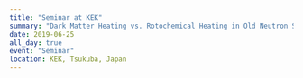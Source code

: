 ```yaml
---
title: "Seminar at KEK"
summary: "Dark Matter Heating vs. Rotochemical Heating in Old Neutron Stars"
date: 2019-06-25
all_day: true
event: "Seminar"
location: KEK, Tsukuba, Japan
---
```

